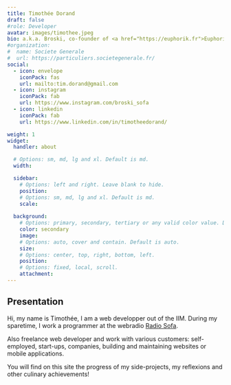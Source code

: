 ```yaml
---
title: Timothée Dorand
draft: false
#role: Developer
avatar: images/timothee.jpeg
bio: a.k.a. Broski, co-founder of <a href="https://euphorik.fr">Euphorik Paris</a> et chercheur d'or chez <a href="https://radio-sofa.com">Radio Sofa</a>
#organization:
#  name: Societe Generale
#  url: https://particuliers.societegenerale.fr/
social:
  - icon: envelope
    iconPack: fas
    url: mailto:tim.dorand@gmail.com
  - icon: instagram
    iconPack: fab
    url: https://www.instagram.com/broski_sofa
  - icon: linkedin
    iconPack: fab
    url: https://www.linkedin.com/in/timotheedorand/

weight: 1
widget:
  handler: about

  # Options: sm, md, lg and xl. Default is md.
  width:

  sidebar:
    # Options: left and right. Leave blank to hide.
    position:
    # Options: sm, md, lg and xl. Default is md.
    scale:
  
  background:
    # Options: primary, secondary, tertiary or any valid color value. Default is primary.
    color: secondary
    image:
    # Options: auto, cover and contain. Default is auto.
    size:
    # Options: center, top, right, bottom, left.
    position:
    # Options: fixed, local, scroll.
    attachment: 
---
```


## Presentation

Hi, my name is Timothée, I am a web developper out of the IIM. During my sparetime, I work a programmer at the webradio <a href="https://www.radio-sofa.com">Radio Sofa</a>.

Also freelance web developer and work with various customers: self-employed, start-ups, companies, building and maintaining websites or mobile applications.

You will find on this site the progress of my side-projects, my reflexions and other culinary achievements!
